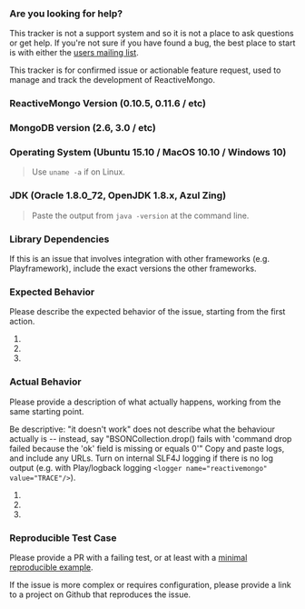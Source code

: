 ### Are you looking for help?

This tracker is not a support system and so it is not a place to ask questions or get help. If you're not sure if you have found a bug, the best place to start is with either the [users mailing list](https://groups.google.com/forum/?fromgroups#!forum/reactivemongo).

This tracker is for confirmed issue or actionable feature request, used to manage and track the development of ReactiveMongo.

### ReactiveMongo Version (0.10.5, 0.11.6 / etc)


### MongoDB version (2.6, 3.0 / etc)

### Operating System (Ubuntu 15.10 / MacOS 10.10 / Windows 10)

> Use `uname -a` if on Linux.

### JDK (Oracle 1.8.0_72, OpenJDK 1.8.x, Azul Zing)

> Paste the output from `java -version` at the command line.

### Library Dependencies

If this is an issue that involves integration with other frameworks (e.g. Playframework), include the exact versions the other frameworks.

### Expected Behavior

Please describe the expected behavior of the issue, starting from the first action.

1.
2.
3.

### Actual Behavior

Please provide a description of what actually happens, working from the same starting point.

Be descriptive: "it doesn't work" does not describe what the behaviour actually is -- instead, say "BSONCollection.drop() fails with 'command drop failed because the 'ok' field is missing or equals 0'"  Copy and paste logs, and include any URLs. Turn on internal SLF4J logging if there is no log output (e.g. with Play/logback logging `<logger name="reactivemongo" value="TRACE"/>`).

1.
2.
3.

### Reproducible Test Case

Please provide a PR with a failing test, or at least with a [minimal reproducible example](https://stackoverflow.com/help/minimal-reproducible-example).

If the issue is more complex or requires configuration, please provide a link to a project on Github that reproduces the issue.
